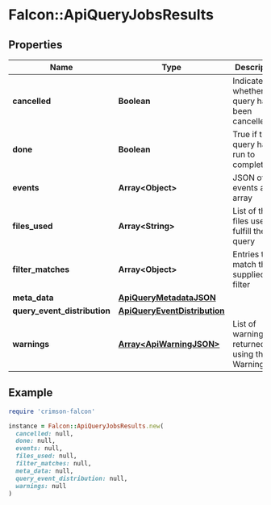 # Falcon::ApiQueryJobsResults

## Properties

| Name | Type | Description | Notes |
| ---- | ---- | ----------- | ----- |
| **cancelled** | **Boolean** | Indicates whether the query has been cancelled |  |
| **done** | **Boolean** | True if the query has run to completion |  |
| **events** | **Array&lt;Object&gt;** | JSON of the events as an array |  |
| **files_used** | **Array&lt;String&gt;** | List of the files used to fulfill the query |  |
| **filter_matches** | **Array&lt;Object&gt;** | Entries that match the supplied filter |  |
| **meta_data** | [**ApiQueryMetadataJSON**](ApiQueryMetadataJSON.md) |  |  |
| **query_event_distribution** | [**ApiQueryEventDistribution**](ApiQueryEventDistribution.md) |  |  |
| **warnings** | [**Array&lt;ApiWarningJSON&gt;**](ApiWarningJSON.md) | List of warnings returned using the WarningJson |  |

## Example

```ruby
require 'crimson-falcon'

instance = Falcon::ApiQueryJobsResults.new(
  cancelled: null,
  done: null,
  events: null,
  files_used: null,
  filter_matches: null,
  meta_data: null,
  query_event_distribution: null,
  warnings: null
)
```

